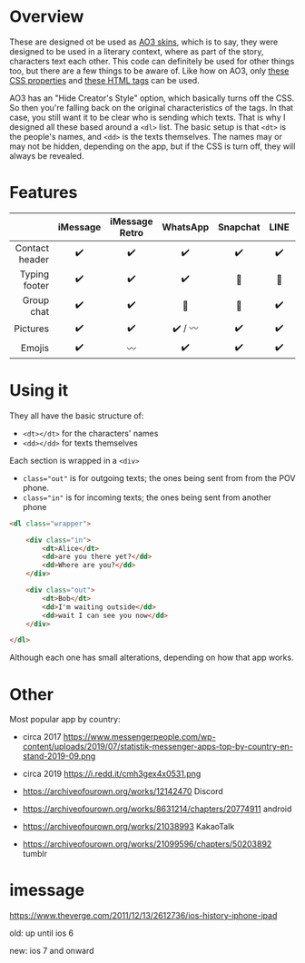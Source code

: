 # Overview
These are designed ot be used as [AO3 skins](https://archiveofourown.org/admin_posts/1370), which is to say, they were designed to be used in a literary context, where as part of the story, characters text each other. This code can definitely be used for other things too, but there are a few things to be aware of. Like how on AO3, only [these CSS properties](https://archiveofourown.org/help/skins-creating.html) and [these HTML tags](https://archiveofourown.org/help/html-help.html) can be used.

AO3 has an "Hide Creator's Style" option, which basically turns off the CSS. So then you're falling back on the original characteristics of the tags. In that case, you still want it to be clear who is sending which texts. That is why I designed all these based around a `<dl>` list. The basic setup is that `<dt>` is the people's names, and `<dd>` is the texts themselves. The names may or may not be hidden, depending on the app, but if the CSS is turn off, they will always be revealed.

# Features
|                | iMessage | iMessage<br>Retro  | WhatsApp | Snapchat | LINE | Facebook<br>Messenger |
|---------------:|:--------:|:------------------:|:--------:|:--------:|:----:|:---------------------:|
| Contact header | :heavy_check_mark: | :heavy_check_mark: | :heavy_check_mark:               | :heavy_check_mark: | :heavy_check_mark: | :no_entry_sign: |
| Typing footer  | :heavy_check_mark: | :heavy_check_mark: | :heavy_check_mark:               | :no_entry_sign:    | :no_entry_sign:    | :no_entry_sign: |
| Group chat     | :heavy_check_mark: | :heavy_check_mark: | :no_entry_sign:                  | :no_entry_sign:    | :heavy_check_mark: |
| Pictures       | :heavy_check_mark: | :heavy_check_mark: | :heavy_check_mark: / :wavy_dash: | :heavy_check_mark: | :heavy_check_mark: |
| Emojis         | :heavy_check_mark: | :wavy_dash:        | :heavy_check_mark:               | :heavy_check_mark: | :heavy_check_mark: |

# Using it
They all have the basic structure of:
* `<dt></dt>` for the characters' names
* `<dd></dd>` for texts themselves

Each section is wrapped in a `<div>`
* `class="out"` is for outgoing texts; the ones being sent from from the POV phone.
* `class="in"` is for incoming texts; the ones being sent from another phone
```html
<dl class="wrapper">

	<div class="in">
		<dt>Alice</dt>
		<dd>are you there yet?</dd>
		<dd>Where are you?</dd>
	</div>

	<div class="out">
		<dt>Bob</dt>
		<dd>I'm waiting outside</dd>
		<dd>wait I can see you now</dd>
	</div>

</dl>
```
Although each one has small alterations, depending on how that app works.

# Other
Most popular app by country:
* circa 2017 https://www.messengerpeople.com/wp-content/uploads/2019/07/statistik-messenger-apps-top-by-country-en-stand-2019-09.png
* circa 2019 https://i.redd.it/cmh3gex4x0531.png

* https://archiveofourown.org/works/12142470 Discord
* https://archiveofourown.org/works/8631214/chapters/20774911 android
* https://archiveofourown.org/works/21038993 KakaoTalk
* https://archiveofourown.org/works/21099596/chapters/50203892 tumblr

<!-- https://www.viget.com/articles/equating-color-and-transparency/ -->
<!-- [Craig Buckler's other way of sizing absolute elements](https://www.sitepoint.com/css-sizing-absolute-position/) -->


# imessage
https://www.theverge.com/2011/12/13/2612736/ios-history-iphone-ipad

old: up until ios 6

new: ios 7 and onward
